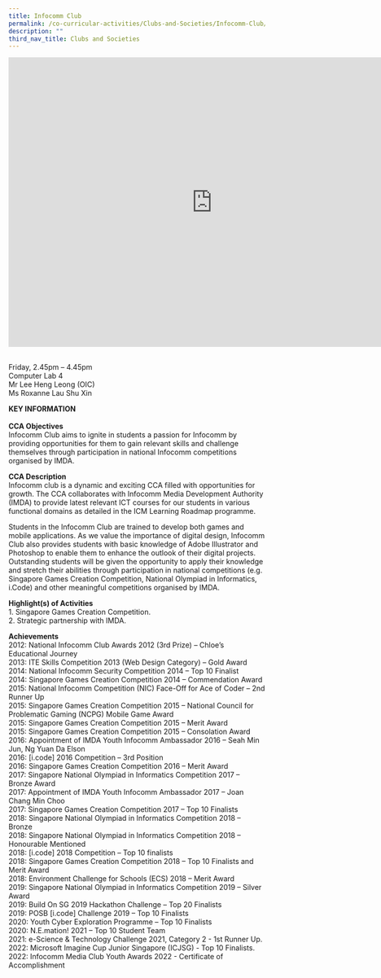 ```yaml
---
title: Infocomm Club
permalink: /co-curricular-activities/Clubs-and-Societies/Infocomm-Club/
description: ""
third_nav_title: Clubs and Societies
---
```

<iframe allowfullscreen="true" height="569" width="800" frameborder="0" src="https://docs.google.com/presentation/d/e/2PACX-1vSlqcIgMlYvYpFo5VSwm21VwyRJtnaSVq5c4ZrkVSoHxZlubE40cSulOCxZwqg3x4A62XF5TTCMEQqG/embed?start=true&amp;loop=true&amp;delayms=5000"></iframe>

<br>Friday,  2.45pm – 4.45pm
<br>Computer Lab 4
<br>Mr Lee Heng Leong (OIC)
<br>Ms Roxanne Lau Shu Xin

**KEY INFORMATION**<br>
<br>**CCA Objectives**<br>
Infocomm Club aims to ignite in students a passion for Infocomm by providing opportunities for them to gain relevant skills and challenge themselves through participation in national Infocomm competitions organised by IMDA.

**CCA Description**<br>
Infocomm club is a dynamic and exciting CCA filled with opportunities for growth. The CCA collaborates with Infocomm Media Development Authority (IMDA) to provide latest relevant ICT courses for our students in various functional domains as detailed in the ICM Learning Roadmap programme.

Students in the Infocomm Club are trained to develop both games and mobile applications. As we value the importance of digital design, Infocomm Club also provides students with basic knowledge of Adobe Illustrator and Photoshop to enable them to enhance the outlook of their digital projects. Outstanding students will be given the opportunity to apply their knowledge and stretch their abilities through participation in national competitions (e.g. Singapore Games Creation Competition, National Olympiad in Informatics, i.Code) and other meaningful competitions organised by IMDA.

**Highlight(s) of Activities**<br>
1\. Singapore Games Creation Competition.<br>
2\. Strategic partnership with IMDA.

**Achievements**<br>
2012: National Infocomm Club Awards 2012 (3rd Prize) – Chloe’s Educational Journey<br>
2013: ITE Skills Competition 2013 (Web Design Category) – Gold Award<br>
2014: National Infocomm Security Competition 2014 – Top 10 Finalist<br>
2014: Singapore Games Creation Competition 2014 – Commendation Award<br>
2015: National Infocomm Competition (NIC) Face-Off for Ace of Coder – 2nd Runner Up<br>
2015: Singapore Games Creation Competition 2015 – National Council for Problematic Gaming (NCPG) Mobile Game Award<br>
2015: Singapore Games Creation Competition 2015 – Merit Award<br>
2015: Singapore Games Creation Competition 2015 – Consolation Award<br>
2016: Appointment of IMDA Youth Infocomm Ambassador 2016 – Seah Min Jun, Ng Yuan Da Elson<br>
2016: \[i.code\] 2016 Competition – 3rd Position<br>
2016: Singapore Games Creation Competition 2016 – Merit Award<br>
2017: Singapore National Olympiad in Informatics Competition 2017 – Bronze Award<br>
2017: Appointment of IMDA Youth Infocomm Ambassador 2017 – Joan Chang Min Choo<br>
2017: Singapore Games Creation Competition 2017 – Top 10 Finalists<br>
2018: Singapore National Olympiad in Informatics Competition 2018 – Bronze<br>
2018: Singapore National Olympiad in Informatics Competition 2018 – Honourable Mentioned<br>
2018: \[i.code\] 2018 Competition – Top 10 finalists<br>
2018: Singapore Games Creation Competition 2018 – Top 10 Finalists and Merit Award<br>
2018: Environment Challenge for Schools (ECS) 2018 – Merit Award<br>
2019: Singapore National Olympiad in Informatics Competition 2019 – Silver Award<br>
2019: Build On SG 2019 Hackathon Challenge – Top 20 Finalists<br>
2019: POSB \[i.code\] Challenge 2019 – Top 10 Finalists<br>
2020: Youth Cyber Exploration Programme – Top 10 Finalists<br>
2020: N.E.mation! 2021 – Top 10 Student Team<br>
2021: e-Science &amp; Technology Challenge 2021, Category 2 - 1st Runner Up.<br>
2022: Microsoft Imagine Cup Junior Singapore (ICJSG) - Top 10 Finalists.<br>
2022: Infocomm Media Club Youth Awards 2022 - Certificate of Accomplishment